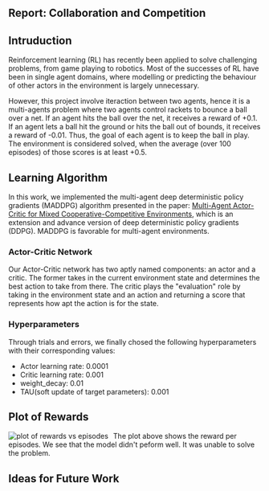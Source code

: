 Report: Collaboration and Competition
--------

## Intruduction
Reinforcement learning (RL) has recently been applied to solve challenging problems, from game playing to robotics. Most of the successes of RL have been in single agent domains, where modelling or predicting the behaviour of other actors in the environment is largely unnecessary.

However, this project involve iteraction between two agents, hence it is a multi-agents problem where two agents control rackets to bounce a ball over a net. If an agent hits the ball over the net, it receives a reward of +0.1. If an agent lets a ball hit the ground or hits the ball out of bounds, it receives a reward of -0.01. Thus, the goal of each agent is to keep the ball in play. The environment is considered solved, when the average (over 100 episodes) of those scores is at least +0.5.


## Learning Algorithm
In this work, we implemented the multi-agent deep deterministic policy gradients (MADDPG) algorithm presented in the paper: [Multi-Agent Actor-Critic for Mixed Cooperative-Competitive Environments](https://arxiv.org/pdf/1706.02275.pdf), which is an extension and advance version of deep deterministic policy gradients (DDPG). MADDPG is favorable for multi-agent environments.

### Actor-Critic Network
Our Actor-Critic network has two aptly named components: an actor and a critic. The former takes in the current environment state and determines the best action to take from there. The critic plays the "evaluation" role by taking in the environment state and an action and returning a score that represents how apt the action is for the state.

### Hyperparameters
Through trials and errors, we finally chosed the following hyperparameters with their corresponding values:
- Actor learning rate: 0.0001
- Critic learning rate: 0.001
- weight_decay: 0.01
- TAU(soft update of target parameters): 0.001


## Plot of Rewards
<img src="https://github.com/CorentinTrebaol/p3_collab_compet/blob/master/reward_eps.png"
     alt="plot of rewards vs episodes"
     style="float: left; margin-right: 10px;" />

The plot above shows the reward per episodes. We see that the model didn't peform well. It was unable to solve the problem. 

## Ideas for Future Work
